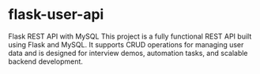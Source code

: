 # flask-user-api
Flask REST API with MySQL  This project is a fully functional REST API built using Flask and MySQL. It supports CRUD operations for managing user data and is designed for interview demos, automation tasks, and scalable backend development.
